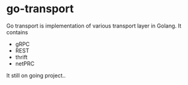 # go-transport

Go transport is implementation of various transport layer in Golang.
It contains 
* gRPC 
* REST
* thrift
* netPRC

It still on going project..
